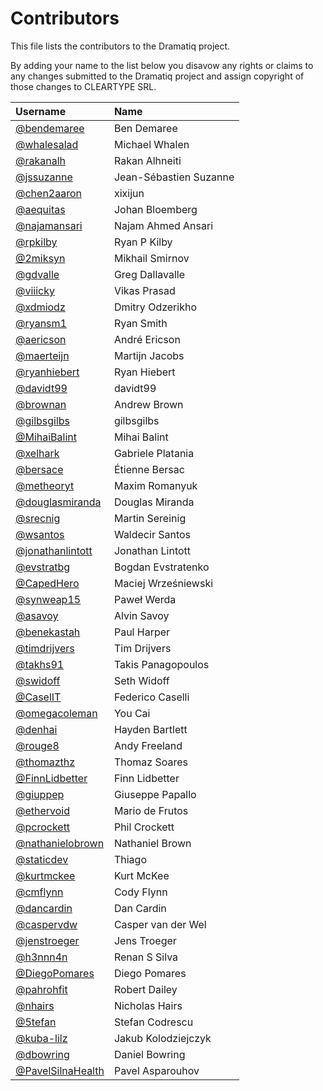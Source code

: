 # Contributors

This file lists the contributors to the Dramatiq project.

By adding your name to the list below you disavow any rights or claims
to any changes submitted to the Dramatiq project and assign copyright
of those changes to CLEARTYPE SRL.

| Username                                                  | Name                   |
|:----------------------------------------------------------|:-----------------------|
| [@bendemaree](https://github.com/bendemaree)              | Ben Demaree            |
| [@whalesalad](https://github.com/whalesalad)              | Michael Whalen         |
| [@rakanalh](https://github.com/rakanalh)                  | Rakan Alhneiti         |
| [@jssuzanne](https://github.com/jssuzanne)                | Jean-Sébastien Suzanne |
| [@chen2aaron](https://github.com/chen2aaron)              | xixijun                |
| [@aequitas](https://github.com/aequitas)                  | Johan Bloemberg        |
| [@najamansari](https://github.com/najamansari)            | Najam Ahmed Ansari     |
| [@rpkilby](https://github.com/rpkilby)                    | Ryan P Kilby           |
| [@2miksyn](https://github.com/2miksyn)                    | Mikhail Smirnov        |
| [@gdvalle](https://github.com/gdvalle)                    | Greg Dallavalle        |
| [@viiicky](https://github.com/viiicky)                    | Vikas Prasad           |
| [@xdmiodz](https://github.com/xdmiodz)                    | Dmitry Odzerikho       |
| [@ryansm1](https://github.com/ryansm1)                    | Ryan Smith             |
| [@aericson](https://github.com/aericson)                  | André Ericson          |
| [@maerteijn](https://github.com/maerteijn)                | Martijn Jacobs         |
| [@ryanhiebert](https://github.com/ryanhiebert)            | Ryan Hiebert           |
| [@davidt99](https://github.com/davidt99)                  | davidt99               |
| [@brownan](https://github.com/brownan)                    | Andrew Brown           |
| [@gilbsgilbs](https://github.com/gilbsgilbs)              | gilbsgilbs             |
| [@MihaiBalint](https://github.com/MihaiBalint)            | Mihai Balint           |
| [@xelhark](https://github.com/xelhark)                    | Gabriele Platania      |
| [@bersace](https://github.com/bersace)                    | Étienne Bersac         |
| [@metheoryt](https://github.com/metheoryt)                | Maxim Romanyuk         |
| [@douglasmiranda](https://github.com/douglasmiranda)      | Douglas Miranda        |
| [@srecnig](https://github.com/srecnig)                    | Martin Sereinig        |
| [@wsantos](https://github.com/wsantos)                    | Waldecir Santos        |
| [@jonathanlintott](http://github.com/jonathanlintott)     | Jonathan Lintott       |
| [@evstratbg](https://github.com/evstratbg)                | Bogdan Evstratenko     |
| [@CapedHero](https://github.com/CapedHero)                | Maciej Wrześniewski    |
| [@synweap15](https://github.com/synweap15)                | Paweł Werda            |
| [@asavoy](https://github.com/asavoy)                      | Alvin Savoy            |
| [@benekastah](https://github.com/benekastah)              | Paul Harper            |
| [@timdrijvers](https://github.com/timdrijvers)            | Tim Drijvers           |
| [@takhs91](https://github.com/takhs91)                    | Takis Panagopoulos     |
| [@swidoff](https://github.com/swidoff)                    | Seth Widoff            |
| [@CaselIT](https://github.com/CaselIT)                    | Federico Caselli       |
| [@omegacoleman](https://github.com/omegacoleman)          | You Cai                |
| [@denhai](https://github.com/denhai)                      | Hayden Bartlett        |
| [@rouge8](https://github.com/rouge8)                      | Andy Freeland          |
| [@thomazthz](https://github.com/thomazthz)                | Thomaz Soares          |
| [@FinnLidbetter](https://github.com/FinnLidbetter)        | Finn Lidbetter         |
| [@giuppep](https://github.com/giuppep)                    | Giuseppe Papallo       |
| [@ethervoid](https://github.com/ethervoid)                | Mario de Frutos        |
| [@pcrockett](https://github.com/pcrockett)                | Phil Crockett          |
| [@nathanielobrown](https://github.com/nathanielobrown)    | Nathaniel Brown        |
| [@staticdev](https://github.com/staticdev)                | Thiago                 |
| [@kurtmckee](https://github.com/kurtmckee)                | Kurt McKee             |
| [@cmflynn](https://github.com/cmflynn)                    | Cody Flynn             |
| [@dancardin](https://github.com/dancardin)                | Dan Cardin             |
| [@caspervdw](https://github.com/caspervdw)                | Casper van der Wel     |
| [@jenstroeger](https://github.com/jenstroeger/)           | Jens Troeger           |
| [@h3nnn4n](https://github.com/h3nnn4n/)                   | Renan S Silva          |
| [@DiegoPomares](https://github.com/DiegoPomares/)         | Diego Pomares          |
| [@pahrohfit](https://github.com/pahrohfit/)               | Robert Dailey          |
| [@nhairs](https://github.com/nhairs)                      | Nicholas Hairs         |
| [@5tefan](https://github.com/5tefan/)                     | Stefan Codrescu        |
| [@kuba-lilz](https://github.com/kuba-lilz/)               | Jakub Kolodziejczyk    |
| [@dbowring](https://github.com/dbowring/)                 | Daniel Bowring         |
| [@PavelSilnaHealth](https://github.com/PavelSilnaHealth/) | Pavel Asparouhov       |
